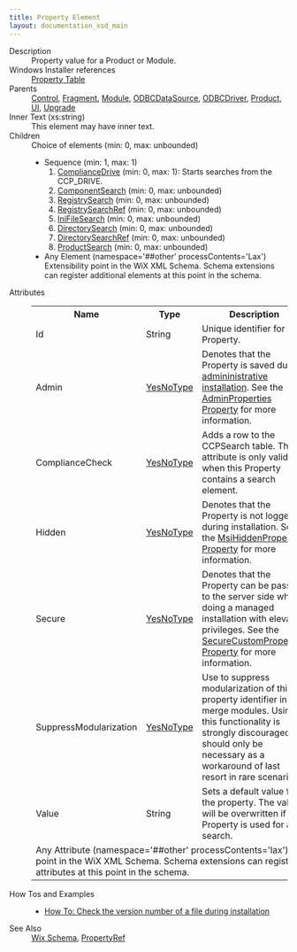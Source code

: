 ```yaml
---
title: Property Element
layout: documentation_xsd_main
---
```

<dl>
  <dt>Description</dt>
  <dd>Property value for a Product or Module.</dd>
  <dt>Windows Installer references</dt>
  <dd>
    <a href="http://msdn.microsoft.com/library/aa370908.aspx" target="_blank">Property Table</a>
  </dd>
  <dt>Parents</dt>
  <dd>
    <a href="../wix/control">Control</a>, <a href="../wix/fragment">Fragment</a>, <a href="../wix/module">Module</a>, <a href="../wix/odbcdatasource">ODBCDataSource</a>, <a href="../wix/odbcdriver">ODBCDriver</a>, <a href="../wix/product">Product</a>, <a href="../wix/ui">UI</a>, <a href="../wix/upgrade">Upgrade</a></dd>
  <dt>Inner Text (xs:string)</dt>
  <dd>This element may have inner text.</dd>
  <dt>Children</dt>
  <dd>Choice of elements (min: 0, max: unbounded)<ul><li>Sequence (min: 1, max: 1)<ol><li><a href="../wix/compliancedrive">ComplianceDrive</a> (min: 0, max: 1): Starts searches from the CCP_DRIVE.</li><li><a href="../wix/componentsearch">ComponentSearch</a> (min: 0, max: unbounded)</li><li><a href="../wix/registrysearch">RegistrySearch</a> (min: 0, max: unbounded)</li><li><a href="../wix/registrysearchref">RegistrySearchRef</a> (min: 0, max: unbounded)</li><li><a href="../wix/inifilesearch">IniFileSearch</a> (min: 0, max: unbounded)</li><li><a href="../wix/directorysearch">DirectorySearch</a> (min: 0, max: unbounded)</li><li><a href="../wix/directorysearchref">DirectorySearchRef</a> (min: 0, max: unbounded)</li><li><a href="../wix/productsearch">ProductSearch</a> (min: 0, max: unbounded)</li></ol></li><li><span class="extension">Any Element (namespace='##other' processContents='Lax')                          Extensibility point in the WiX XML Schema.  Schema extensions can register additional                         elements at this point in the schema.                     </span></li></ul></dd>
  <dt>Attributes</dt>
  <dd>
    <table cellspacing="0" cellpadding="0" class="schema">
      <tr>
        <th width="15%">Name</th>
        <th width="15%">Type</th>
        <th width="65%">Description</th>
        <th width="15%">Required</th>
      </tr>
      <tr>
        <td>Id</td>
        <td>String</td>
        <td>Unique identifier for Property.</td>
        <td>Yes</td>
      </tr>
      <tr>
        <td>Admin</td>
        <td><a href="../wix/simple_type_yesnotype">YesNoType</a></td>
        <td>Denotes that the Property is saved during <a href="http://msdn.microsoft.com/library/aa367541.aspx" target="_blank">admininistrative installation</a>. See the <a href="http://msdn.microsoft.com/library/aa367542.aspx" target="_blank">AdminProperties Property</a> for more information.</td>
        <td>&nbsp;</td>
      </tr>
      <tr>
        <td>ComplianceCheck</td>
        <td><a href="../wix/simple_type_yesnotype">YesNoType</a></td>
        <td>Adds a row to the CCPSearch table.  This attribute is only valid when this Property contains a search element.</td>
        <td>&nbsp;</td>
      </tr>
      <tr>
        <td>Hidden</td>
        <td><a href="../wix/simple_type_yesnotype">YesNoType</a></td>
        <td>Denotes that the Property is not logged during installation. See the <a href="http://msdn.microsoft.com/library/aa370308.aspx" target="_blank">MsiHiddenProperties Property</a> for more information.</td>
        <td>&nbsp;</td>
      </tr>
      <tr>
        <td>Secure</td>
        <td><a href="../wix/simple_type_yesnotype">YesNoType</a></td>
        <td>Denotes that the Property can be passed to the server side when doing a managed installation with elevated privileges. See the <a href="http://msdn.microsoft.com/library/aa371571.aspx" target="_blank">SecureCustomProperties Property</a> for more information.</td>
        <td>&nbsp;</td>
      </tr>
      <tr>
        <td>SuppressModularization</td>
        <td><a href="../wix/simple_type_yesnotype">YesNoType</a></td>
        <td>                         Use to suppress modularization of this property identifier in merge modules.                         Using this functionality is strongly discouraged; it should only be                         necessary as a workaround of last resort in rare scenarios.                     </td>
        <td>&nbsp;</td>
      </tr>
      <tr>
        <td>Value</td>
        <td>String</td>
        <td>Sets a default value for the property.  The value will be overwritten if the Property is used for a search.</td>
        <td>&nbsp;</td>
      </tr>
      <tr>
        <td colspan="4">
          <span class="extension">Any Attribute (namespace='##other' processContents='lax')                      Extensibility point in the WiX XML Schema.  Schema extensions can register additional                     attributes at this point in the schema.                 </span>
        </td>
      </tr>
    </table>
  </dd>
  <dt>How Tos and Examples</dt>
  <dd>
    <ul>
      <li>
        <a href="../../howtos/files_and_registry/check_the_version_number">How To: Check the version number of a file during installation</a>
      </li>
    </ul>
  </dd>
  <dt>See Also</dt>
  <dd>
    <a href="../wix">Wix Schema</a>, <a href="../wix/propertyref">PropertyRef</a></dd>
</dl>
